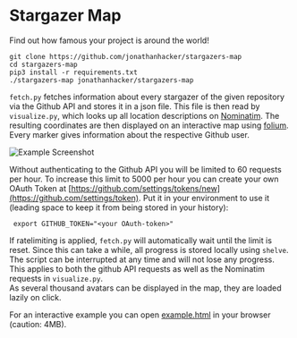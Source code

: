 # Stargazer Map

Find out how famous your project is around the world!
```
git clone https://github.com/jonathanhacker/stargazers-map
cd stargazers-map
pip3 install -r requirements.txt
./stargazers-map jonathanhacker/stargazers-map
```

`fetch.py` fetches information about every stargazer of the given repository via the Github API and stores it in a json file. This file is then read by `visualize.py`, which looks up all location descriptions on [Nominatim](https://nominatim.openstreetmap.org/search). The resulting coordinates are then displayed on an interactive map using [folium](https://github.com/python-visualization/folium/). Every marker gives information about the respective Github user.

![](example.png "Example Screenshot")

Without authenticating to the Github API you will be limited to 60 requests per hour. To increase this limit to 5000 per hour you can create your own OAuth Token at [https://github.com/settings/tokens/new](https://github.com/settings/token). Put it in your environment to use it (leading space to keep it from being stored in your history):
```
 export GITHUB_TOKEN="<your OAuth-token>"
```

If ratelimiting is applied, `fetch.py` will automatically wait until the limit is reset. Since this can take a while, all progress is stored locally using `shelve`. The script can be interrupted at any time and will not lose any progress. This applies to both the github API requests as well as the Nominatim requests in `visualize.py`.  
As several thousand avatars can be displayed in the map, they are loaded lazily on click.

For an interactive example you can open [example.html](https://jonathanhacker.github.io/stargazers-map/example) in your browser (caution: 4MB).
